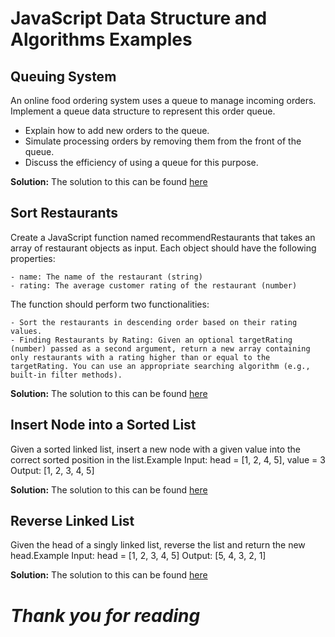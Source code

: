 # JavaScript Data Structure and Algorithms Examples

## Queuing System

An online food ordering system uses a queue to manage incoming orders. Implement a queue data structure to represent this order queue. 
- Explain how to add new orders to the queue.
- Simulate processing orders by removing them from the front of the queue.
- Discuss the efficiency of using a queue for this purpose.

**Solution:**
The solution to this can be found [here](https://github.com/Perpy-del/)


## Sort Restaurants 

Create a JavaScript function named recommendRestaurants that takes an array of restaurant objects as input. Each object should have the following properties:

    - name: The name of the restaurant (string)
    - rating: The average customer rating of the restaurant (number)

The function should perform two functionalities:

    - Sort the restaurants in descending order based on their rating values.
    - Finding Restaurants by Rating: Given an optional targetRating (number) passed as a second argument, return a new array containing only restaurants with a rating higher than or equal to the targetRating. You can use an appropriate searching algorithm (e.g., built-in filter methods).

**Solution:**
The solution to this can be found [here](https://github.com/Perpy-del/)


## Insert Node into a Sorted List

Given a sorted linked list, insert a new node with a given value into the correct sorted position in the list.Example
    Input: head = [1, 2, 4, 5], value = 3
    Output: [1, 2, 3, 4, 5]

**Solution:**
The solution to this can be found [here](https://github.com/Perpy-del/)


## Reverse Linked List

Given the head of a singly linked list, reverse the list and return the new head.Example
    Input: head = [1, 2, 3, 4, 5]
    Output: [5, 4, 3, 2, 1]

**Solution:**
The solution to this can be found [here](https://github.com/Perpy-del/)


# _Thank you for reading_